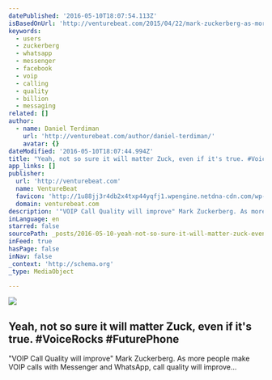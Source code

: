 ```yaml
---
datePublished: '2016-05-10T18:07:54.113Z'
isBasedOnUrl: 'http://venturebeat.com/2015/04/22/mark-zuckerberg-as-more-people-make-voip-calls-with-messenger-and-whatsapp-call-quality-will-improve/'
keywords:
  - users
  - zuckerberg
  - whatsapp
  - messenger
  - facebook
  - voip
  - calling
  - quality
  - billion
  - messaging
related: []
author:
  - name: Daniel Terdiman
    url: 'http://venturebeat.com/author/daniel-terdiman/'
    avatar: {}
dateModified: '2016-05-10T18:07:44.994Z'
title: "Yeah, not so sure it will matter Zuck, even if it's true. #VoiceRocks #FuturePhone"
app_links: []
publisher:
  url: 'http://venturebeat.com'
  name: VentureBeat
  favicon: 'http://1u88jj3r4db2x4txp44yqfj1.wpengine.netdna-cdn.com/wp-content/themes/vbnews/img/favicon.ico'
  domain: venturebeat.com
description: '"VOIP Call Quality will improve" Mark Zuckerberg. As more people make VOIP calls with Messenger and WhatsApp, call quality will improve...'
inLanguage: en
starred: false
sourcePath: _posts/2016-05-10-yeah-not-so-sure-it-will-matter-zuck-even-if-its-true-v.md
inFeed: true
hasPage: false
inNav: false
_context: 'http://schema.org'
_type: MediaObject

---
```

<article style=""><img src="http://1u88jj3r4db2x4txp44yqfj1.wpengine.netdna-cdn.com/wp-content/uploads/2015/04/IMG_1035-780x585.jpg" /><h1>Yeah, not so sure it will matter Zuck, even if it's true. #VoiceRocks #FuturePhone</h1><p>"VOIP Call Quality will improve" Mark Zuckerberg. As more people make VOIP calls with Messenger and WhatsApp, call quality will improve...</p></article>